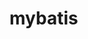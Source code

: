 <!--
 * @Author: Aimony
 * @Date: 2024-10-08 08:24:06
 * @LastEditors: Aimony
 * @FilePath: \vblog\docs\back-end\mybatis.md
-->
# mybatis